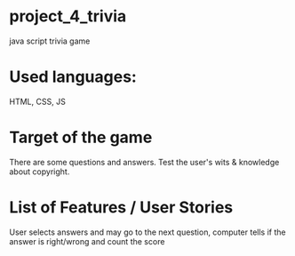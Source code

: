 # project_4_trivia
java script trivia game 

# Used languages: 
HTML, CSS, JS

# Target of the game

There are some questions and answers. Test the user's wits & knowledge about copyright. 


# List of Features / User Stories
User selects answers and may go to the next question, 
computer tells if the answer is right/wrong and count the score



